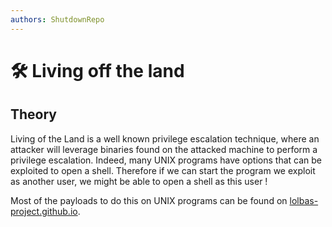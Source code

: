 ```yaml
---
authors: ShutdownRepo
---
```


# 🛠️ Living off the land

## Theory

Living of the Land is a well known privilege escalation technique, where an attacker will leverage binaries found on the attacked machine to perform a privilege escalation. Indeed, many UNIX programs have options that can be exploited to open a shell. Therefore if we can start the program we exploit as another user, we might be able to open a shell as this user ! 

Most of the payloads to do this on UNIX programs can be found on [lolbas-project.github.io](https://lolbas-project.github.io).

